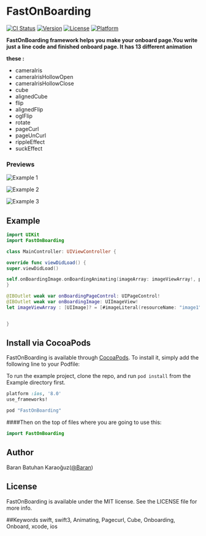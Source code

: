 # FastOnBoarding

[![CI Status](http://img.shields.io/travis/baran.karaoguz@ogr.sakarya.edu.tr/FastOnBoarding.svg?style=flat)](https://travis-ci.org/baran.karaoguz@ogr.sakarya.edu.tr/FastOnBoarding)
[![Version](https://img.shields.io/cocoapods/v/FastOnBoarding.svg?style=flat)](http://cocoapods.org/pods/FastOnBoarding)
[![License](https://img.shields.io/cocoapods/l/FastOnBoarding.svg?style=flat)](http://cocoapods.org/pods/FastOnBoarding)
[![Platform](https://img.shields.io/cocoapods/p/FastOnBoarding.svg?style=flat)](http://cocoapods.org/pods/FastOnBoarding)

**FastOnBoarding framework helps you make your onboard page.You write just a line code  and finished onboard page. It has 13 different animation**

**these :**
- cameraIris
- cameraIrisHollowOpen
- cameraIrisHollowClose
- cube
- alignedCube
- flip
- alignedFlip
- oglFlip
- rotate
- pageCurl
- pageUnCurl
- rippleEffect
- suckEffect 


### Previews

![Example 1](https://media.giphy.com/media/3o7btQiPu6fGNRV5mM/giphy.gif)


![Example 2](https://im2.ezgif.com/tmp/ezgif-2-eddb75ac92.gif)


![Example 3](https://im2.ezgif.com/tmp/ezgif-2-0de0afe39c.gif)







## Example

```swift
import UIKit
import FastOnBoarding

class MainController: UIViewController {

override func viewDidLoad() {
super.viewDidLoad()

self.onBoardingImage.onBoardingAnimating(imageArray: imageViewArray!, pageControl: onBoardingPageControl, yourImageView: onBoardingImage, animationStyle: .pageCurl)
}

@IBOutlet weak var onBoardingPageControl: UIPageControl!
@IBOutlet weak var onBoardingImage: UIImageView!
let imageViewArray : [UIImage]? = [#imageLiteral(resourceName: "image1"),#imageLiteral(resourceName: "image2"),#imageLiteral(resourceName: "image3")]


}

```

## Install via CocoaPods

FastOnBoarding is available through [CocoaPods](http://cocoapods.org). To install
it, simply add the following line to your Podfile:

To run the example project, clone the repo, and run `pod install` from the Example directory first.

```ruby
platform :ios, '8.0'
use_frameworks!

pod "FastOnBoarding"
```

####Then on the top of files where you are going to use this:
```swift
import FastOnBoarding
```


## Author

Baran Batuhan Karaoğuz([@Baran](https://github.com/barankaraoguzzz))

## License

FastOnBoarding is available under the MIT license. See the LICENSE file for more info.

##Keywords swift, swift3, Animating, Pagecurl, Cube, Onboarding, Onboard, xcode, ios

